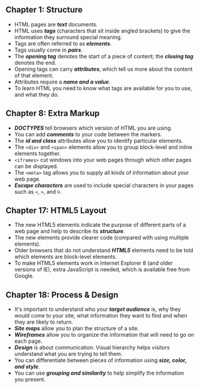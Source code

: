 ## Chapter 1: Structure

- HTML pages are ***text*** documents. 
- HTML uses ***tags*** (characters that sit inside angled brackets) to give the information they surround special meaning.
- Tags are often referred to as ***elements***. 
- Tags usually come in ***pairs***. 
- The ***opening tag*** denotes the start of a piece of content; the ***closing tag*** denotes the end.
- Opening tags can carry ***attributes***, which tell us more about the content of that element.
- Attributes require a ***name and a value***. 
- To learn HTML you need to know what tags are available for you to use, and what they do.


 ## Chapter 8: Extra Markup 

- ***DOCTYPES*** tell browsers which version of HTML you are using.
- You can add ***comments*** to your code between the <!-- and --> markers. 
- The ***id and class*** attributes allow you to identify particular elements.
- The ```<div>``` and ```<span>``` elements allow you to group block-level and inline elements together.
- ```<iframes>``` cut windows into your web pages through which other pages can be displayed.
- The ```<meta>``` tag allows you to supply all kinds of information about your web page.
- ***Escape characters*** are used to include special characters in your pages such as `<`, `>`, and `©`.


## Chapter 17: HTML5 Layout

- The new HTML5 elements indicate the purpose of different parts of a web page and help to describe its ***structure***.
- The new elements provide clearer code (compared with using multiple <div> elements).
- Older browsers that do not understand ***HTML5*** elements need to be told which elements are block-level elements.
- To make HTML5 elements work in Internet Explorer 8 (and older versions of IE), extra JavaScript is needed, which is available free from Google.


## Chapter 18: Process & Design

- It's important to understand who your ***target audience*** is, why they would come to your site, what information they want to find and when they are likely to return.
- ***Site maps*** allow you to plan the structure of a site. 
- ***Wireframes*** allow you to organize the information that will need to go on each page.
- ***Design*** is about communication. Visual hierarchy helps visitors understand what you are trying to tell them.
- You can differentiate between pieces of information using ***size, color, and style***. 
- You can use ***grouping and similarity*** to help simplify the information you present.